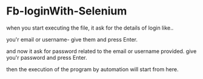 # Fb-loginWith-Selenium

when you start executing the file, it ask for the details of login like..

you'r email or username- give them and press Enter.

and now it ask for password related to the email or username provided. give you'r password and press Enter.

then the execution of the program by automation will start from here.
